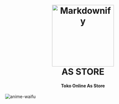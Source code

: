
<h1 align="center">
  <br>
  <a href="http://www.amitmerchant.com/electron-markdownify"><img src="https://raw.githubusercontent.com/amitmerchant1990/electron-markdownify/master/app/img/markdownify.png" alt="Markdownify" width="200"></a>
  <br>
  AS STORE
  <br>
</h1>

<h4 align="center">Toko Online As Store</h4>




![anime-waifu](https://user-images.githubusercontent.com/108568814/216322427-ddfa135b-af80-4525-b5b3-fada91e29e88.gif)
